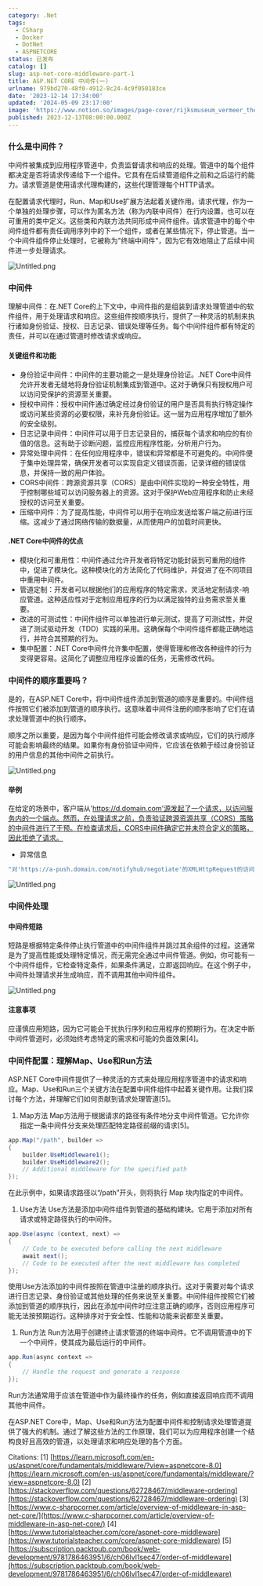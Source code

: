 ```yaml
---
category: .Net
tags:
  - CSharp
  - Docker
  - DotNet
  - ASPNETCORE
status: 已发布
catalog: []
slug: asp-net-core-middleware-part-1
title: ASP.NET CORE 中间件(一)
urlname: 979bd270-48f0-4912-8c24-4c9f050183ce
date: '2023-12-14 17:34:00'
updated: '2024-05-09 23:17:00'
image: 'https://www.notion.so/images/page-cover/rijksmuseum_vermeer_the_milkmaid.jpg'
published: 2023-12-13T08:00:00.000Z
---
```


### 什么是中间件？


中间件被集成到应用程序管道中，负责监督请求和响应的处理。管道中的每个组件都决定是否将请求传递给下一个组件。它具有在后续管道组件之前和之后运行的能力。请求管道是使用请求代理构建的，这些代理管理每个HTTP请求。


在配置请求代理时，Run、Map和Use扩展方法起着关键作用。请求代理，作为一个单独的处理步骤，可以作为匿名方法（称为内联中间件）在行内设置，也可以在可重用的类中定义。这些类和内联方法共同形成中间件组件。请求管道中的每个中间件组件都有责任调用序列中的下一个组件，或者在某些情况下，停止管道。当一个中间件组件停止处理时，它被称为"终端中间件"，因为它有效地阻止了后续中间件进一步处理请求。


![Untitled.png](https://prod-files-secure.s3.us-west-2.amazonaws.com/5d24fe63-e567-4804-86f9-9fdc62e13082/da807807-d02d-4fa1-86b6-db45e4678714/Untitled.png?X-Amz-Algorithm=AWS4-HMAC-SHA256&X-Amz-Content-Sha256=UNSIGNED-PAYLOAD&X-Amz-Credential=ASIAZI2LB466QBUCIBME%2F20250312%2Fus-west-2%2Fs3%2Faws4_request&X-Amz-Date=20250312T213452Z&X-Amz-Expires=3600&X-Amz-Security-Token=IQoJb3JpZ2luX2VjEH0aCXVzLXdlc3QtMiJHMEUCIQDk%2BIO4uKTF7RWkkav66lzwnb541ClP9E9vY6Ks0ZcnrgIgBmwgjKnZsO9U%2F7h0yKop2P5vonNlbwCoVkZz20nu5uUqiAQIxv%2F%2F%2F%2F%2F%2F%2F%2F%2F%2FARAAGgw2Mzc0MjMxODM4MDUiDI7jnsDMRxhTPEy88yrcA86qIfsbfI3bcbA22z9QX9le7jc23JLvfDoeD5%2BRRtufhcvwNufId%2FGAIque%2Fjk6C25Vi8YE79ujOE0GBBnOXt4IsJSTSMbVm2sfiBPOqyJq7SnvYKElacHsriN6K2gSwqXDCrLDGS4QxAdkz3rnKs3mt7j4DoRD9IT%2FFuzf07K089%2B6gfW8y7zymOjq607e0ouko4VsGf9jH8wjT94UEShqanUdgaJTyl9SUn72PXyrs1K3WJ%2F9qiJ03TJQiGp7QZ1FT0fRWZ1UepJs1jpUzRswK4dcGcGluMkxouBRjfI1CPBvCtTx%2FKQPb2KXXCIqw%2B2A83dnTht1uRvi%2BWXY8p5Xz3rw9eY4vdj82X2eL3e2dI7TIhYtmw%2Fde%2FHbhkbXlMuEarEOQUTT1JPOCd6LpzHMYhYRqfhzBzGgeq5%2BqEqp4ol%2FTEEX8XMcu5fLkfo%2FVcqyfXh0oWQsv6rcHVDS5O%2BH2hnXPzk3zpVhzazBb63RD9od7pqwcyvHH7r9u3NTXgA0XTfUgBxSuh0WslzPZpmZ8%2F1cWsepOcxTn9wT8Zniqi1T4vMBg%2B7euMqs3w3uaLKyt0seMC6bPPMrHmvye0ka23vVsRIgFLD4uJJIxQOWCeN2IjpA10JXeK2JMMzix74GOqUBh9zNVK67HU18pYJtt3xYPo0EWcgWRmNKAunmU9BmrULrOuIfWJl6CEBzEUIEohxjZgJri1sI77vnpJEhOY%2BZiLBQpqdFiGAhCq3DfYxcritcow2L16qQ7jPp2m6rH7bHsgBnF90K%2Ff%2FIINWGCJ3pGg77cGcYzGed8jc427la3Ym7BWbGuuhYwcmeViyG5ZsQKkkkihs%2BDxwhdwJkcs4rDYsqj%2FME&X-Amz-Signature=c56b57c69123e9bd4bfc7ca50008fb0fda1ac631b309bcafa109a1a37ff86d29&X-Amz-SignedHeaders=host&x-id=GetObject)


### 中间件


理解中间件：在.NET Core的上下文中，中间件指的是组装到请求处理管道中的软件组件，用于处理请求和响应。这些组件按顺序执行，提供了一种灵活的机制来执行诸如身份验证、授权、日志记录、错误处理等任务。每个中间件组件都有特定的责任，并可以在通过管道时修改请求或响应。


#### 关键组件和功能

- 身份验证中间件：中间件的主要功能之一是处理身份验证。.NET Core中间件允许开发者无缝地将身份验证机制集成到管道中。这对于确保只有授权用户可以访问受保护的资源至关重要。
- 授权中间件：授权中间件通过确定经过身份验证的用户是否具有执行特定操作或访问某些资源的必要权限，来补充身份验证。这一层为应用程序增加了额外的安全级别。
- 日志记录中间件：中间件可以用于日志记录目的，捕获每个请求和响应的有价值的信息。这有助于诊断问题，监控应用程序性能，分析用户行为。
- 异常处理中间件：在任何应用程序中，错误和异常都是不可避免的。中间件便于集中处理异常，确保开发者可以实现自定义错误页面，记录详细的错误信息，并保持一致的用户体验。
- CORS中间件：跨源资源共享（CORS）是由中间件实现的一种安全特性，用于控制哪些域可以访问服务器上的资源。这对于保护Web应用程序和防止未经授权的访问至关重要。
- 压缩中间件：为了提高性能，中间件可以用于在响应发送给客户端之前进行压缩。这减少了通过网络传输的数据量，从而使用户的加载时间更快。

#### .NET Core中间件的优点

- 模块化和可重用性：中间件通过允许开发者将特定功能封装到可重用的组件中，促进了模块化。这种模块化的方法简化了代码维护，并促进了在不同项目中重用中间件。
- 管道定制：开发者可以根据他们的应用程序的特定需求，灵活地定制请求-响应管道。这种适应性对于定制应用程序的行为以满足独特的业务需求至关重要。
- 改进的可测试性：中间件组件可以单独进行单元测试，提高了可测试性，并促进了测试驱动开发（TDD）实践的采用。这确保每个中间件组件都能正确地运行，并符合其预期的行为。
- 集中配置：.NET Core中间件允许集中配置，使得管理和修改各种组件的行为变得更容易。这简化了调整应用程序设置的任务，无需修改代码。

### 中间件的顺序重要吗？


是的，在ASP.NET Core中，将中间件组件添加到管道的顺序是重要的。中间件组件按照它们被添加到管道的顺序执行。这意味着中间件注册的顺序影响了它们在请求处理管道中的执行顺序。


顺序之所以重要，是因为每个中间件组件可能会修改请求或响应，它们的执行顺序可能会影响最终的结果。如果你有身份验证中间件，它应该在依赖于经过身份验证的用户信息的其他中间件之前执行。


![Untitled.png](https://prod-files-secure.s3.us-west-2.amazonaws.com/5d24fe63-e567-4804-86f9-9fdc62e13082/24f795a2-1c5a-4a6b-a0d8-2afb160076f1/Untitled.png?X-Amz-Algorithm=AWS4-HMAC-SHA256&X-Amz-Content-Sha256=UNSIGNED-PAYLOAD&X-Amz-Credential=ASIAZI2LB466QBUCIBME%2F20250312%2Fus-west-2%2Fs3%2Faws4_request&X-Amz-Date=20250312T213452Z&X-Amz-Expires=3600&X-Amz-Security-Token=IQoJb3JpZ2luX2VjEH0aCXVzLXdlc3QtMiJHMEUCIQDk%2BIO4uKTF7RWkkav66lzwnb541ClP9E9vY6Ks0ZcnrgIgBmwgjKnZsO9U%2F7h0yKop2P5vonNlbwCoVkZz20nu5uUqiAQIxv%2F%2F%2F%2F%2F%2F%2F%2F%2F%2FARAAGgw2Mzc0MjMxODM4MDUiDI7jnsDMRxhTPEy88yrcA86qIfsbfI3bcbA22z9QX9le7jc23JLvfDoeD5%2BRRtufhcvwNufId%2FGAIque%2Fjk6C25Vi8YE79ujOE0GBBnOXt4IsJSTSMbVm2sfiBPOqyJq7SnvYKElacHsriN6K2gSwqXDCrLDGS4QxAdkz3rnKs3mt7j4DoRD9IT%2FFuzf07K089%2B6gfW8y7zymOjq607e0ouko4VsGf9jH8wjT94UEShqanUdgaJTyl9SUn72PXyrs1K3WJ%2F9qiJ03TJQiGp7QZ1FT0fRWZ1UepJs1jpUzRswK4dcGcGluMkxouBRjfI1CPBvCtTx%2FKQPb2KXXCIqw%2B2A83dnTht1uRvi%2BWXY8p5Xz3rw9eY4vdj82X2eL3e2dI7TIhYtmw%2Fde%2FHbhkbXlMuEarEOQUTT1JPOCd6LpzHMYhYRqfhzBzGgeq5%2BqEqp4ol%2FTEEX8XMcu5fLkfo%2FVcqyfXh0oWQsv6rcHVDS5O%2BH2hnXPzk3zpVhzazBb63RD9od7pqwcyvHH7r9u3NTXgA0XTfUgBxSuh0WslzPZpmZ8%2F1cWsepOcxTn9wT8Zniqi1T4vMBg%2B7euMqs3w3uaLKyt0seMC6bPPMrHmvye0ka23vVsRIgFLD4uJJIxQOWCeN2IjpA10JXeK2JMMzix74GOqUBh9zNVK67HU18pYJtt3xYPo0EWcgWRmNKAunmU9BmrULrOuIfWJl6CEBzEUIEohxjZgJri1sI77vnpJEhOY%2BZiLBQpqdFiGAhCq3DfYxcritcow2L16qQ7jPp2m6rH7bHsgBnF90K%2Ff%2FIINWGCJ3pGg77cGcYzGed8jc427la3Ym7BWbGuuhYwcmeViyG5ZsQKkkkihs%2BDxwhdwJkcs4rDYsqj%2FME&X-Amz-Signature=e30f9da2ddba066f9f4ed7803f3671a258f31ce6fe192bc16f8bfd202abac9fe&X-Amz-SignedHeaders=host&x-id=GetObject)


#### 举例


在给定的场景中，客户端从'https://d.domain.com'源发起了一个请求，以访问服务内的一个端点。然而，在处理请求之前，负责验证跨源资源共享（CORS）策略的中间件进行了干预。在检查请求后，CORS中间件确定它并未符合定义的策略，因此拒绝了请求。

- 异常信息

```c#
"对'https://a-push.domain.com/notifyhub/negotiate'的XMLHttpRequest的访问，源自'https://d.domain.com'，已被CORS策略阻止：预检请求的响应未通过访问控制检查：请求的资源上没有'Access-Control-Allow-Origin'头。"[1][2][3]
```


![Untitled.png](https://prod-files-secure.s3.us-west-2.amazonaws.com/5d24fe63-e567-4804-86f9-9fdc62e13082/371d9517-dafe-4432-94b7-2d14d1593167/Untitled.png?X-Amz-Algorithm=AWS4-HMAC-SHA256&X-Amz-Content-Sha256=UNSIGNED-PAYLOAD&X-Amz-Credential=ASIAZI2LB466QBUCIBME%2F20250312%2Fus-west-2%2Fs3%2Faws4_request&X-Amz-Date=20250312T213452Z&X-Amz-Expires=3600&X-Amz-Security-Token=IQoJb3JpZ2luX2VjEH0aCXVzLXdlc3QtMiJHMEUCIQDk%2BIO4uKTF7RWkkav66lzwnb541ClP9E9vY6Ks0ZcnrgIgBmwgjKnZsO9U%2F7h0yKop2P5vonNlbwCoVkZz20nu5uUqiAQIxv%2F%2F%2F%2F%2F%2F%2F%2F%2F%2FARAAGgw2Mzc0MjMxODM4MDUiDI7jnsDMRxhTPEy88yrcA86qIfsbfI3bcbA22z9QX9le7jc23JLvfDoeD5%2BRRtufhcvwNufId%2FGAIque%2Fjk6C25Vi8YE79ujOE0GBBnOXt4IsJSTSMbVm2sfiBPOqyJq7SnvYKElacHsriN6K2gSwqXDCrLDGS4QxAdkz3rnKs3mt7j4DoRD9IT%2FFuzf07K089%2B6gfW8y7zymOjq607e0ouko4VsGf9jH8wjT94UEShqanUdgaJTyl9SUn72PXyrs1K3WJ%2F9qiJ03TJQiGp7QZ1FT0fRWZ1UepJs1jpUzRswK4dcGcGluMkxouBRjfI1CPBvCtTx%2FKQPb2KXXCIqw%2B2A83dnTht1uRvi%2BWXY8p5Xz3rw9eY4vdj82X2eL3e2dI7TIhYtmw%2Fde%2FHbhkbXlMuEarEOQUTT1JPOCd6LpzHMYhYRqfhzBzGgeq5%2BqEqp4ol%2FTEEX8XMcu5fLkfo%2FVcqyfXh0oWQsv6rcHVDS5O%2BH2hnXPzk3zpVhzazBb63RD9od7pqwcyvHH7r9u3NTXgA0XTfUgBxSuh0WslzPZpmZ8%2F1cWsepOcxTn9wT8Zniqi1T4vMBg%2B7euMqs3w3uaLKyt0seMC6bPPMrHmvye0ka23vVsRIgFLD4uJJIxQOWCeN2IjpA10JXeK2JMMzix74GOqUBh9zNVK67HU18pYJtt3xYPo0EWcgWRmNKAunmU9BmrULrOuIfWJl6CEBzEUIEohxjZgJri1sI77vnpJEhOY%2BZiLBQpqdFiGAhCq3DfYxcritcow2L16qQ7jPp2m6rH7bHsgBnF90K%2Ff%2FIINWGCJ3pGg77cGcYzGed8jc427la3Ym7BWbGuuhYwcmeViyG5ZsQKkkkihs%2BDxwhdwJkcs4rDYsqj%2FME&X-Amz-Signature=07b7579e1f57b7e044224841078267c758f5cab753f5949cf4bc5b8548bdffea&X-Amz-SignedHeaders=host&x-id=GetObject)


### 中间件处理


#### 中间件短路
短路是根据特定条件停止执行管道中的中间件组件并跳过其余组件的过程。这通常是为了提高性能或处理特定情况，而无需完全通过中间件管道。例如，你可能有一个中间件组件，它检查特定条件，如果条件满足，立即返回响应。在这个例子中，中间件处理请求并生成响应，而不调用其他中间件组件。


![Untitled.png](https://prod-files-secure.s3.us-west-2.amazonaws.com/5d24fe63-e567-4804-86f9-9fdc62e13082/e8a1d943-cb51-4723-936e-23c6af2fb0f9/Untitled.png?X-Amz-Algorithm=AWS4-HMAC-SHA256&X-Amz-Content-Sha256=UNSIGNED-PAYLOAD&X-Amz-Credential=ASIAZI2LB466QBUCIBME%2F20250312%2Fus-west-2%2Fs3%2Faws4_request&X-Amz-Date=20250312T213452Z&X-Amz-Expires=3600&X-Amz-Security-Token=IQoJb3JpZ2luX2VjEH0aCXVzLXdlc3QtMiJHMEUCIQDk%2BIO4uKTF7RWkkav66lzwnb541ClP9E9vY6Ks0ZcnrgIgBmwgjKnZsO9U%2F7h0yKop2P5vonNlbwCoVkZz20nu5uUqiAQIxv%2F%2F%2F%2F%2F%2F%2F%2F%2F%2FARAAGgw2Mzc0MjMxODM4MDUiDI7jnsDMRxhTPEy88yrcA86qIfsbfI3bcbA22z9QX9le7jc23JLvfDoeD5%2BRRtufhcvwNufId%2FGAIque%2Fjk6C25Vi8YE79ujOE0GBBnOXt4IsJSTSMbVm2sfiBPOqyJq7SnvYKElacHsriN6K2gSwqXDCrLDGS4QxAdkz3rnKs3mt7j4DoRD9IT%2FFuzf07K089%2B6gfW8y7zymOjq607e0ouko4VsGf9jH8wjT94UEShqanUdgaJTyl9SUn72PXyrs1K3WJ%2F9qiJ03TJQiGp7QZ1FT0fRWZ1UepJs1jpUzRswK4dcGcGluMkxouBRjfI1CPBvCtTx%2FKQPb2KXXCIqw%2B2A83dnTht1uRvi%2BWXY8p5Xz3rw9eY4vdj82X2eL3e2dI7TIhYtmw%2Fde%2FHbhkbXlMuEarEOQUTT1JPOCd6LpzHMYhYRqfhzBzGgeq5%2BqEqp4ol%2FTEEX8XMcu5fLkfo%2FVcqyfXh0oWQsv6rcHVDS5O%2BH2hnXPzk3zpVhzazBb63RD9od7pqwcyvHH7r9u3NTXgA0XTfUgBxSuh0WslzPZpmZ8%2F1cWsepOcxTn9wT8Zniqi1T4vMBg%2B7euMqs3w3uaLKyt0seMC6bPPMrHmvye0ka23vVsRIgFLD4uJJIxQOWCeN2IjpA10JXeK2JMMzix74GOqUBh9zNVK67HU18pYJtt3xYPo0EWcgWRmNKAunmU9BmrULrOuIfWJl6CEBzEUIEohxjZgJri1sI77vnpJEhOY%2BZiLBQpqdFiGAhCq3DfYxcritcow2L16qQ7jPp2m6rH7bHsgBnF90K%2Ff%2FIINWGCJ3pGg77cGcYzGed8jc427la3Ym7BWbGuuhYwcmeViyG5ZsQKkkkihs%2BDxwhdwJkcs4rDYsqj%2FME&X-Amz-Signature=7a99311bcb3e5decc2cd430dcd72e4521a52d580f8722f63ff82b297825767b6&X-Amz-SignedHeaders=host&x-id=GetObject)


#### 注意事项


应谨慎应用短路，因为它可能会干扰执行序列和应用程序的预期行为。在决定中断中间件管道时，必须始终考虑特定的需求和可能的负面效果[4]。


### 中间件配置：理解Map、Use和Run方法


ASP.NET Core中间件提供了一种灵活的方式来处理应用程序管道中的请求和响应。Map、Use和Run三个关键方法在配置中间件组件中起着关键作用。让我们探讨每个方法，并理解它们如何贡献到请求处理管道[5]。

1. Map方法
Map方法用于根据请求的路径有条件地分支中间件管道。它允许你指定一条中间件分支来处理匹配特定路径前缀的请求[5]。

```c#
app.Map("/path", builder =>
{
    builder.UseMiddleware1();
    builder.UseMiddleware2();
    // Additional middleware for the specified path
});
```


在此示例中，如果请求路径以“/path”开头，则将执行 Map 块内指定的中间件。

1. Use方法
Use方法是添加中间件组件到管道的基础构建块。它用于添加对所有请求或特定路径执行的中间件。

```c#
app.Use(async (context, next) =>
{
    // Code to be executed before calling the next middleware
    await next();
    // Code to be executed after the next middleware has completed
});
```


使用Use方法添加的中间件按照在管道中注册的顺序执行。这对于需要对每个请求进行日志记录、身份验证或其他处理的任务来说至关重要。中间件组件按照它们被添加到管道的顺序执行，因此在添加中间件时应注意正确的顺序，否则应用程序可能无法按预期运行。这种排序对于安全性、性能和功能来说都至关重要。

1. Run方法
Run方法用于创建终止请求管道的终端中间件。它不调用管道中的下一个中间件，使其成为最后运行的中间件。

```c#
app.Run(async context =>
{
    // Handle the request and generate a response
});
```


Run方法通常用于应该在管道中作为最终操作的任务，例如直接返回响应而不调用其他中间件。


在ASP.NET Core中，Map、Use和Run方法为配置中间件和控制请求处理管道提供了强大的机制。通过了解这些方法的工作原理，我们可以为应用程序创建一个结构良好且高效的管道，以处理请求和响应处理的各个方面。


Citations:
[1] [https://learn.microsoft.com/en-us/aspnet/core/fundamentals/middleware/?view=aspnetcore-8.0](https://learn.microsoft.com/en-us/aspnet/core/fundamentals/middleware/?view=aspnetcore-8.0)
[2] [https://stackoverflow.com/questions/62728467/middleware-ordering](https://stackoverflow.com/questions/62728467/middleware-ordering)
[3] [https://www.c-sharpcorner.com/article/overview-of-middleware-in-asp-net-core/](https://www.c-sharpcorner.com/article/overview-of-middleware-in-asp-net-core/)
[4] [https://www.tutorialsteacher.com/core/aspnet-core-middleware](https://www.tutorialsteacher.com/core/aspnet-core-middleware)
[5] [https://subscription.packtpub.com/book/web-development/9781786463951/6/ch06lvl1sec47/order-of-middleware](https://subscription.packtpub.com/book/web-development/9781786463951/6/ch06lvl1sec47/order-of-middleware)


